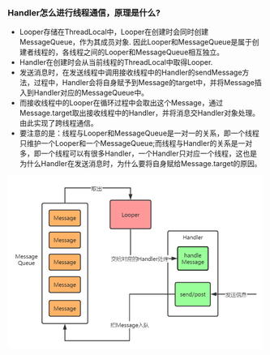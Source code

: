 ### Handler怎么进行线程通信，原理是什么?

- Looper存储在ThreadLocal中，Looper在创建时会同时创建MessageQueue，作为其成员对象.
因此Looper和MessageQueue是属于创建者线程的，各线程之间的Looper和MessageQueue相互独立。
- Handler在创建时会从当前线程的ThreadLocal中取得Looper.
- 发送消息时，在发送线程中调用接收线程中的Handler的sendMessage方法，过程中，Handler会将自身赋予到Message的target中，并将Message插入到Handler对应的MessageQueue中。
- 而接收线程中的Looper在循环过程中会取出这个Message，通过Message.target取出接收线程中的Handler，并将消息交Handler对象处理。由此实现了跨线程通信。
- 要注意的是：线程与Looper和MessageQueue是一对一的关系，即一个线程只维护一个Looper和一个MessageQueue;而线程与Handler的关系是一对多，即一个线程可以有很多Handler，一个Handler只对应一个线程，这也是为什么Handler在发送消息时，为什么要将自身赋给Message.target的原因。

![](../../picture/2a67bb067646f1b8.png)
